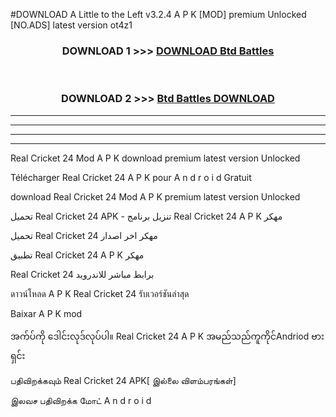 #DOWNLOAD A Little to the Left v3.2.4 A P K [MOD] premium Unlocked [NO.ADS] latest version ot4z1 



<div align="center">

<h3>DOWNLOAD 1 >>> <a href="https://getmod1.web.app/?judule=Btd Battles">DOWNLOAD Btd Battles</a></h3><br>

<h3>DOWNLOAD 2 >>> <a href="https://getmod1.web.app/?judule=Btd Battles">Btd Battles DOWNLOAD </a></h3>

</div>


----------------------------------------------------------

----------------------------------------------------------

----------------------------------------------------------

----------------------------------------------------------


Real Cricket 24  Mod A P K download premium latest version Unlocked

Télécharger  Real Cricket 24  A P K pour A n d r o i d Gratuit

download Real Cricket 24  Mod A P K premium latest version Unlocked

تحميل Real Cricket 24  APK - تنزيل برنامج Real Cricket 24  A P K مهكر

تحميل Real Cricket 24  مهكر اخر اصدار

تطبيق Real Cricket 24  A P K مهكر

Real Cricket 24  برابط مباشر للاندرويد

ดาวน์โหลด A P K Real Cricket 24  รับเวอร์ชันล่าสุด

Baixar A P K mod

အက်ပ်ကို ဒေါင်းလုဒ်လုပ်ပါ။ Real Cricket 24  A P K အမည်သည်ကူကိုင်Andriod ဗားရှင်း

பதிவிறக்கவும் Real Cricket 24  APK[ இல்லை விளம்பரங்கள்] 
 
இலவச பதிவிறக்க மோட் A n d r o i d



